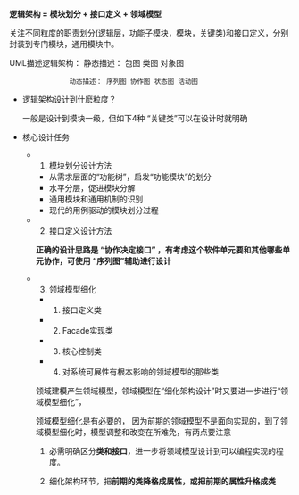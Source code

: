 **逻辑架构 = 模块划分 + 接口定义 + 领域模型**

关注不同粒度的职责划分(逻辑层，功能子模块，模块，关键类)和接口定义，分别封装到专门模块，通用模块中。

UML描述逻辑架构：   静态描述： 包图  类图  对象图

                   动态描述： 序列图 协作图 状态图 活动图
                   
* 逻辑架构设计到什麽粒度？
    
  一般是设计到模块一级，但如下4种 “关键类”可以在设计时就明确

* 核心设计任务

  * 1)  模块划分设计方法
    * 从需求层面的“功能树”，启发“功能模块”的划分
    * 水平分层，促进模块分解
    * 通用模块和通用机制的识别
    * 现代的用例驱动的模块划分过程
    
  * 2)  接口定义设计方法
  
    **正确的设计思路是 “协作决定接口” ，有考虑这个软件单元要和其他哪些单元协作，可使用 “序列图”辅助进行设计**
  
  * 3)  领域模型细化
      * 1. 接口定义类
      * 2. Facade实现类
      * 3. 核心控制类
      * 4. 对系统可展性有根本影响的领域模型的那些类

    领域建模产生领域模型，领域模型在“细化架构设计”时又要进一步进行“领域模型细化”，  

    领域模型细化是有必要的， 因为前期的领域模型不是面向实现的，到了领域模型细化时，模型调整和改变在所难免，有两点要注意
    
    1. 必需明确区分**类和接口**，进一步将领域模型设计到可以编程实现的程度。
    
    2. 细化架构环节，把**前期的类降格成属性，或把前期的属性升格成类**

      
    
  
  
  
